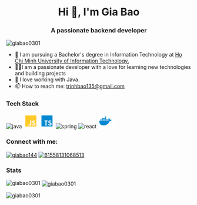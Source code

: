 
<h1 align="center">Hi 👋, I'm Gia Bao</h1>  
<h3 align="center">A passionate backend developer</h3>  
  
<p align="left"> <img src="https://komarev.com/ghpvc/?username=giabao0301&label=Profile%20views&color=0e75b6&style=flat" alt="giabao0301" /> </p>

- 🔭 I am pursuing a Bachelor's degree in Information Technology at [Ho Chi Minh University of Information Technology.](https://uit.edu.vn/)  
- 🧑‍💻I am a passionate developer with a love for learning new technologies and building projects
-  🍵 I love working with Java.
- 📫 How to reach me: [trinhbao135@gmail.com](mailto:trinhbao135@gmail.com)
<h3 align="left">Tech Stack</h3>  
<p align="left"> 
<img src="https://www.amigoscode.com/assets/tech-stack/java.png" alt="java" width=40"" height="40"/> 
<img src="https://raw.githubusercontent.com/material-extensions/vscode-material-icon-theme/18db1d212b5d5580c80ff4a0f9ea96a4b9f97a67/icons/javascript.svg" alt="javascript" width="40" height="40"/> 
<img src="https://raw.githubusercontent.com/material-extensions/vscode-material-icon-theme/18db1d212b5d5580c80ff4a0f9ea96a4b9f97a67/icons/typescript.svg" alt="typescript" width="40" height="40"/> 
<img src="https://www.amigoscode.com/assets/tech-stack/spring.png" alt="spring" width="40" height="40"/> 
<img src="https://www.amigoscode.com/assets/tech-stack/react.png" alt="react" width="40" height="40"/> 
<img src="https://raw.githubusercontent.com/material-extensions/vscode-material-icon-theme/18db1d212b5d5580c80ff4a0f9ea96a4b9f97a67/icons/docker.svg" alt="docker" width="40" height="40"/> 
 </p>  
  <h3 align="left">Connect with me:</h3>  
<p align="left">  
<a href="https://linkedin.com/in/giabao144" target="blank"><img align="center" src="https://raw.githubusercontent.com/rahuldkjain/github-profile-readme-generator/master/src/images/icons/Social/linked-in-alt.svg" alt="giabao144" height="30" width="40" /></a>
<a href="https://fb.com/61558131068513" target="blank"><img align="center" src="https://raw.githubusercontent.com/rahuldkjain/github-profile-readme-generator/master/src/images/icons/Social/facebook.svg" alt="61558131068513" height="30" width="40" /></a>  
</p>  

<h3 align="left">Stats</h3>  
<p><img align="left" src="https://github-readme-stats.vercel.app/api/top-langs?username=giabao0301&show_icons=true&locale=en&layout=compact" alt="giabao0301" /></p>  
  
<p>&nbsp;<img align="center" src="https://github-readme-stats.vercel.app/api?username=giabao0301&show_icons=true&locale=en" alt="giabao0301" /></p>  
  
<p><img align="center" src="https://github-readme-streak-stats.herokuapp.com/?user=giabao0301&" alt="giabao0301" /></p>
